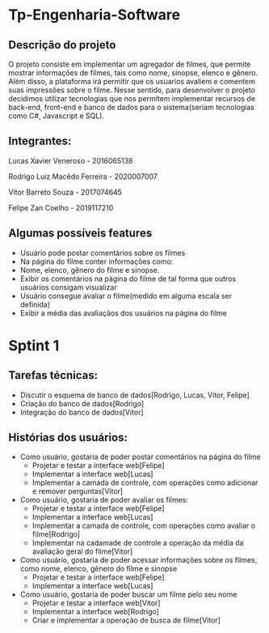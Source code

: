 # Tp-Engenharia-Software

## Descrição do projeto
O projeto consiste em implementar um agregador de filmes, que permite mostrar informações de filmes, tais como nome, sinopse, elenco e gênero. Além disso, a plataforma irá permitir que os usuarios avaliem e comentem suas impressões sobre o filme. Nesse sentido, para desenvolver o projeto decidimos utilizar tecnologias que nos permitem implementar recursos de back-end, front-end e banco de dados para o sistema(seriam tecnologias como C#, Javascript e SQL).


## Integrantes:

Lucas Xavier Veneroso - 2016065138

Rodrigo Luiz Macêdo Ferreira - 2020007007

Vitor Barreto Souza - 2017074645

Felipe Zan Coelho - 2019117210

## Algumas possíveis features
- Usuário pode postar comentários sobre os filmes
- Na página do filme conter informações como:
-   Nome, elenco, gênero do filme e sinopse.
- Exibir os comentários na página do filme de tal forma que outros usuários consigam visualizar
- Usuário consegue avaliar o filme(medido em alguma escala ser definida)
- Exibir a média das avaliaçãos dos usuários na página do filme

# Sptint 1
## Tarefas técnicas:
- Discutir o esquema de banco de dados[Rodrigo, Lucas, Vitor, Felipe]
- Criação do banco de dados[Rodrigo]
- Integração do banco de dados[Vitor]

## Histórias dos usuários:
- Como usuário, gostaria de poder postar comentários na página do filme
  * Projetar e testar a interface web[Felipe]
  * Implementar a interface web[Lucas]
  * Implementar a camada de controle, com operações como adicionar e remover perguntas[Vitor]
- Como usuário, gostaria de poder avaliar os filmes:
  * Projetar e testar a interface web[Felipe]
  * Implementar a interface web[Lucas]
  * Implementar a camada de controle, com operações como avaliar o filme[Rodrigo]
  * Implementar na cadamade de controle a operação da média da avaliação geral do filme[Vitor]
- Como usuário, gostaria de poder acessar informações sobre os filmes, como nome, elenco, gênero do filme e sinopse
  * Projetar e testar a interface web[Felipe]
  * Implementar a interface web[Lucas]
- Como usuário, gostaria de poder buscar um filme pelo seu nome
  * Projetar e testar a interface web[Vitor]
  * Implementar a interface web[Rodrigo]
  * Criar e implementar a operação de busca de filme[Vitor]

